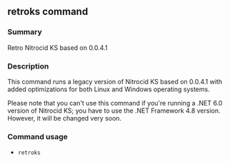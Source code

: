 ## retroks command

### Summary

Retro Nitrocid KS based on 0.0.4.1

### Description

This command runs a legacy version of Nitrocid KS based on 0.0.4.1 with added optimizations for both Linux and Windows operating systems.

Please note that you can't use this command if you're running a .NET 6.0 version of Nitrocid KS; you have to use the .NET Framework 4.8 version. However, it will be changed very soon.

### Command usage

* `retroks`